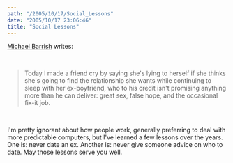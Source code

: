 ```yaml
---
path: "/2005/10/17/Social_Lessons" 
date: "2005/10/17 23:06:46" 
title: "Social Lessons" 
---
```

<p><a href="http://oblivio.com/archives/05101701.html">Michael Barrish</a> writes:</p><br><blockquote><p>Today I made a friend cry by saying she's lying to herself if she thinks she's going to find the relationship she wants while continuing to sleep with her ex-boyfriend, who to his credit isn't promising anything more than he can deliver: great sex, false hope, and the occasional fix-it job.<br></p></blockquote><br><p>I'm pretty ignorant about how people work, generally preferring to deal with more predictable computers, but I've learned a few lessons over the years. One is: never date an ex. Another is: never give someone advice on who to date. May those lessons serve you well.</p>
